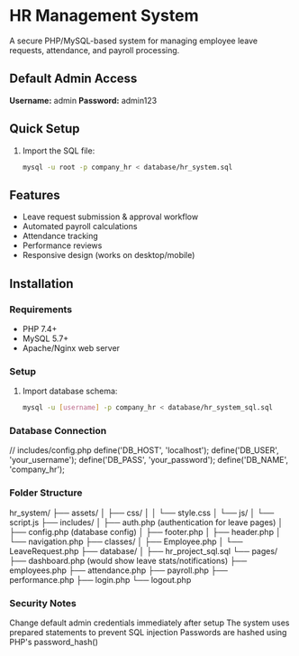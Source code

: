 # HR Management System
A secure PHP/MySQL-based system for managing employee leave requests, attendance, and payroll processing.
## Default Admin Access
**Username:** admin
**Password:** admin123
## Quick Setup
1. Import the SQL file:
   ```bash
   mysql -u root -p company_hr < database/hr_system.sql
## Features
- Leave request submission & approval workflow
- Automated payroll calculations
- Attendance tracking
- Performance reviews
- Responsive design (works on desktop/mobile)
## Installation
### Requirements
- PHP 7.4+
- MySQL 5.7+
- Apache/Nginx web server
### Setup
1. Import database schema:
   ```bash
   mysql -u [username] -p company_hr < database/hr_system_sql.sql
### Database Connection
// includes/config.php
define('DB_HOST', 'localhost');
define('DB_USER', 'your_username');
define('DB_PASS', 'your_password');
define('DB_NAME', 'company_hr');
### Folder Structure
hr_system/
├── assets/
│   ├── css/
│   │   └── style.css
│   └── js/
│       └── script.js
├── includes/
│   ├── auth.php (authentication for leave pages)
│   ├── config.php (database config)
│   ├── footer.php
│   ├── header.php
│   └── navigation.php
├── classes/
│   ├── Employee.php
│   └── LeaveRequest.php
├── database/
│   ├── hr_project_sql.sql
└── pages/
    ├── dashboard.php (would show leave stats/notifications)
    ├── employees.php
    ├── attendance.php
    ├── payroll.php
    ├── performance.php
    ├── login.php
    └── logout.php
### Security Notes
Change default admin credentials immediately after setup
The system uses prepared statements to prevent SQL injection
Passwords are hashed using PHP's password_hash()